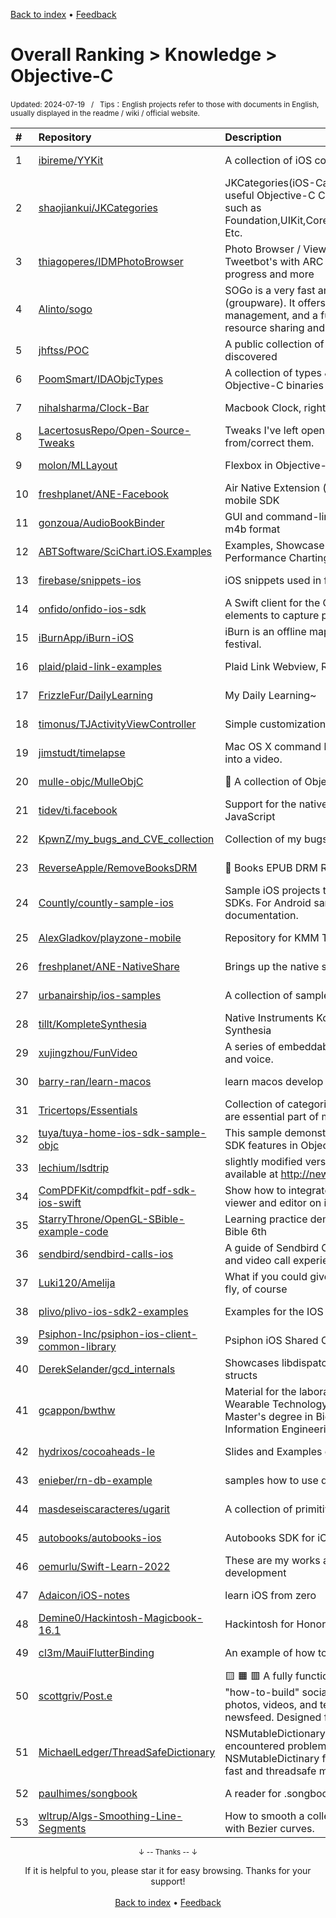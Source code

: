 <a href="https://github.com/GrowingGit/GitHub-English-Top-Charts#github-english-top-charts">Back to index</a> • <a href="/content/docs/feedback.md">Feedback</a>

# Overall Ranking > Knowledge > Objective-C
<sub>Updated: 2024-07-19&nbsp;&nbsp;&nbsp;/&nbsp;&nbsp;&nbsp;Tips：English projects refer to those with documents in English, usually displayed in the readme / wiki / official website.</sub>

|#|Repository|Description|Stars|Updated|
|:-|:-|:-|:-|:-|
|1|[ibireme/YYKit](https://github.com/ibireme/YYKit)|A collection of iOS components.|13989|2024-06-25|
|2|[shaojiankui/JKCategories](https://github.com/shaojiankui/JKCategories)|JKCategories(iOS-Categories,Category), a collection of useful Objective-C Categories extending iOS Frameworks such as Foundation,UIKit,CoreData,QuartzCore,CoreLocation,MapKit Etc.|3336|2024-05-31|
|3|[thiagoperes/IDMPhotoBrowser](https://github.com/thiagoperes/IDMPhotoBrowser)|Photo Browser / Viewer inspired by Facebook's and Tweetbot's with ARC support, swipe-to-dismiss, image progress and more|2709|2024-04-11|
|4|[Alinto/sogo](https://github.com/Alinto/sogo)|SOGo is a very fast and scalable modern collaboration suite (groupware). It offers calendaring, address book management, and a full-featured Webmail client along with resource sharing and permission h ...|1736|2024-07-11|
|5|[jhftss/POC](https://github.com/jhftss/POC)|A public collection of POCs & Exploits for the vulnerabilities I discovered|350|2024-03-01|
|6|[PoomSmart/IDAObjcTypes](https://github.com/PoomSmart/IDAObjcTypes)|A collection of types & functions definitions useful for Objective-C binaries analysis.|309|2024-02-20|
|7|[nihalsharma/Clock-Bar](https://github.com/nihalsharma/Clock-Bar)|Macbook   Clock, right on the touch bar|297|2024-04-18|
|8|[LacertosusRepo/Open-Source-Tweaks](https://github.com/LacertosusRepo/Open-Source-Tweaks)|Tweaks I've left open, maybe someone can learn from/correct them.|266|2024-03-17|
|9|[molon/MLLayout](https://github.com/molon/MLLayout)|Flexbox in Objective-C, using Facebook's css-layout.|251|2024-04-09|
|10|[freshplanet/ANE-Facebook](https://github.com/freshplanet/ANE-Facebook)|Air Native Extension (iOS and Android) for the Facebook mobile SDK|221|2024-05-28|
|11|[gonzoua/AudioBookBinder](https://github.com/gonzoua/AudioBookBinder)|GUI and command-line utility for converting audiobooks to m4b format|216|2024-02-05|
|12|[ABTSoftware/SciChart.iOS.Examples](https://github.com/ABTSoftware/SciChart.iOS.Examples)|Examples, Showcase & Tutorials for SciChart.iOS High Performance Charting Library|159|2024-06-10|
|13|[firebase/snippets-ios](https://github.com/firebase/snippets-ios)|iOS snippets used in firebase.google.com|128|2024-06-06|
|14|[onfido/onfido-ios-sdk](https://github.com/onfido/onfido-ios-sdk)|A Swift client for the Onfido API and a collection of UI elements to capture photos of documents.|101|2024-07-03|
|15|[iBurnApp/iBurn-iOS](https://github.com/iBurnApp/iBurn-iOS)|iBurn is an offline map and guide for the Burning Man art festival.|69|2024-07-17|
|16|[plaid/plaid-link-examples](https://github.com/plaid/plaid-link-examples)|Plaid Link Webview, ReactNative examples|63|2024-04-17|
|17|[FrizzleFur/DailyLearning](https://github.com/FrizzleFur/DailyLearning)|My Daily Learning~|61|2024-02-05|
|18|[timonus/TJActivityViewController](https://github.com/timonus/TJActivityViewController)|Simple customization for the iOS share sheet.|54|2024-03-14|
|19|[jimstudt/timelapse](https://github.com/jimstudt/timelapse)|Mac OS X command line utility to turn a series of images into a video.|54|2024-06-19|
|20|[mulle-objc/MulleObjC](https://github.com/mulle-objc/MulleObjC)|💎 A collection of Objective-C root classes for mulle-objc|51|2024-02-06|
|21|[tidev/ti.facebook](https://github.com/tidev/ti.facebook)|Support for the native Facebook SDK in Titanium using JavaScript|50|2024-05-17|
|22|[KpwnZ/my_bugs_and_CVE_collection](https://github.com/KpwnZ/my_bugs_and_CVE_collection)|Collection of my bugs and CVE, with PoC or writeup|48|2024-03-31|
|23|[ReverseApple/RemoveBooksDRM](https://github.com/ReverseApple/RemoveBooksDRM)| Books EPUB DRM Removal|45|2024-07-02|
|24|[Countly/countly-sample-ios](https://github.com/Countly/countly-sample-ios)|Sample iOS projects to demonstrate how to use Countly SDKs. For Android sample, check Android repository and documentation.|32|2024-06-04|
|25|[AlexGladkov/playzone-mobile](https://github.com/AlexGladkov/playzone-mobile)|Repository for KMM Tutorial video|27|2024-02-20|
|26|[freshplanet/ANE-NativeShare](https://github.com/freshplanet/ANE-NativeShare)|Brings up the native share dialog|25|2024-03-27|
|27|[urbanairship/ios-samples](https://github.com/urbanairship/ios-samples)|A collection of samples using the Urban Airship ios-library|25|2024-04-30|
|28|[tillt/KompleteSynthesia](https://github.com/tillt/KompleteSynthesia)|Native Instruments Komplete Kontrol Light Guide support for Synthesia|24|2024-04-27|
|29|[xujingzhou/FunVideo](https://github.com/xujingzhou/FunVideo)|A series of embeddable theme into video, include animation and voice.|21|2024-05-03|
|30|[barry-ran/learn-macos](https://github.com/barry-ran/learn-macos)|learn macos develop|20|2024-05-11|
|31|[Tricertops/Essentials](https://github.com/Tricertops/Essentials)|Collection of categories, functions, macros and classes that are essential part of my projects.|18|2024-02-17|
|32|[tuya/tuya-home-ios-sdk-sample-objc](https://github.com/tuya/tuya-home-ios-sdk-sample-objc)|This sample demonstrates how to use Tuya Smart Home iOS SDK features in Objective-C.|15|2024-07-10|
|33|[lechium/lsdtrip](https://github.com/lechium/lsdtrip)|slightly modified version of jonathan levins lsdtrip bin available at http://newosxbook.com/tools/lsdtrip.html|14|2024-03-24|
|34|[ComPDFKit/compdfkit-pdf-sdk-ios-swift](https://github.com/ComPDFKit/compdfkit-pdf-sdk-ios-swift)|Show how to integrate ComPDFKit PDF SDK to build PDF viewer and editor on iOS & macOS.|13|2024-07-15|
|35|[StarryThrone/OpenGL-SBible-example-code](https://github.com/StarryThrone/OpenGL-SBible-example-code)|Learning practice demo for examples in OpenGL Super Bible 6th|13|2024-03-06|
|36|[sendbird/sendbird-calls-ios](https://github.com/sendbird/sendbird-calls-ios)|A guide of Sendbird Calls SDK for iOS for an engaging voice and video call experience. |12|2024-06-11|
|37|[Luki120/Amelija](https://github.com/Luki120/Amelija)|What if you could give your wallpapers, a little touch? On the fly, of course|10|2024-02-25|
|38|[plivo/plivo-ios-sdk2-examples](https://github.com/plivo/plivo-ios-sdk2-examples)|Examples for the IOS SDK version 2|10|2024-04-09|
|39|[Psiphon-Inc/psiphon-ios-client-common-library](https://github.com/Psiphon-Inc/psiphon-ios-client-common-library)|Psiphon iOS Shared Client Library|9|2024-02-15|
|40|[DerekSelander/gcd_internals](https://github.com/DerekSelander/gcd_internals)|Showcases libdispatch lesser known APIs with examples & structs|7|2024-05-15|
|41|[gcappon/bwthw](https://github.com/gcappon/bwthw)|Material for the laboratory of the course of Biomedical Wearable Technology for Healthcare and Wellbeing, Master's degree in Bioengineering, Department of Information Engineering (DEI), University of  ...|7|2024-02-04|
|42|[hydrixos/cocoaheads-le](https://github.com/hydrixos/cocoaheads-le)|Slides and Examples created for Cocoaheads Leipzig|7|2024-06-02|
|43|[enieber/rn-db-example](https://github.com/enieber/rn-db-example)|samples how to use database with react native|6|2024-07-03|
|44|[masdeseiscaracteres/ugarit](https://github.com/masdeseiscaracteres/ugarit)|A collection of primitive private (now made public) archives|6|2024-06-25|
|45|[autobooks/autobooks-ios](https://github.com/autobooks/autobooks-ios)|Autobooks SDK for iOS|4|2024-05-13|
|46|[oemurlu/Swift-Learn-2022](https://github.com/oemurlu/Swift-Learn-2022)|These are my works about learning Swift and iOS development|4|2024-03-16|
|47|[Adaicon/iOS-notes](https://github.com/Adaicon/iOS-notes)|learn iOS from zero|4|2024-07-14|
|48|[Demine0/Hackintosh-Magicbook-16.1](https://github.com/Demine0/Hackintosh-Magicbook-16.1)|Hackintosh for Honor Magicbook 16.1 HYM-WXX|3|2024-06-30|
|49|[cl3m/MauiFlutterBinding](https://github.com/cl3m/MauiFlutterBinding)|An example of how to integrate flutter with .NET MAUI. |3|2024-03-17|
|50|[scottgriv/Post.e](https://github.com/scottgriv/Post.e)|🟨 🟧 🟥 A fully functional, multi-programming language, "how-to-build" social media platform example. Share photos, videos, and text, follow others, and enjoy a dynamic newsfeed. Designed for developers ...|3|2024-06-24|
|51|[MichaelLedger/ThreadSafeDictionary](https://github.com/MichaelLedger/ThreadSafeDictionary)|NSMutableDictionary of iOS is not threadsafe. You may encountered problem when read/write shared NSMutableDictinary from multiple thread. I want to make fast and threadsafe mutable dictionary.|2|2024-06-18|
|52|[paulhimes/songbook](https://github.com/paulhimes/songbook)|A reader for .songbook files|2|2024-01-21|
|53|[wltrup/Algs-Smoothing-Line-Segments](https://github.com/wltrup/Algs-Smoothing-Line-Segments)|How to smooth a collection of points by interpolating them with Bezier curves.|2|2024-04-07|

<div align="center">
    <p><sub>↓ -- Thanks -- ↓</sub></p>
    If it is helpful to you, please star it for easy browsing. Thanks for your support!
</div>

<br/>

<div align="center"><a href="https://github.com/GrowingGit/GitHub-English-Top-Charts#github-english-top-charts">Back to index</a> • <a href="/content/docs/feedback.md">Feedback</a></div>
